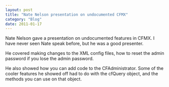 ```yaml
---
layout: post
title: "Nate Nelson presentation on undocumented CFMX"
category: "Blog"
date: 2011-01-17
---
```



Nate Nelson gave a presentation on undocumented features in CFMX. I have never seen Nate speak before, but he was a good presenter.

He covered making changes to the XML config files, how to reset the admin password if you lose the admin password.

He also showed how you can add code to the CFAdministrator. Some of the cooler features he showed off had to do with the cfQuery object, and the methods you can use on that object.